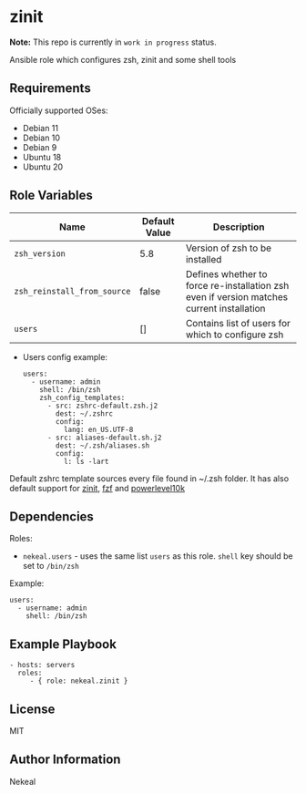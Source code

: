zinit
=========

**Note:**
This repo is currently in `work in progress` status.

Ansible role which configures zsh, zinit and some shell tools

Requirements
------------

Officially supported OSes:

* Debian 11
* Debian 10
* Debian 9
* Ubuntu 18
* Ubuntu 20

Role Variables
--------------

| Name           | Default Value | Description                        |
| -------------- | ------------- | -----------------------------------|
| `zsh_version` | 5.8 | Version of zsh to be installed |
| `zsh_reinstall_from_source` | false | Defines whether to force re-installation zsh even if version matches current installation |
| `users` | [] | Contains list of users for which to configure zsh |

* Users config example:

      users:
        - username: admin
          shell: /bin/zsh
          zsh_config_templates:
            - src: zshrc-default.zsh.j2
              dest: ~/.zshrc
              config:
                lang: en_US.UTF-8
            - src: aliases-default.sh.j2
              dest: ~/.zsh/aliases.sh
              config:
                l: ls -lart

Default zshrc template sources every file found in ~/.zsh folder. It has also default
support for [zinit](https://github.com/zdharma/zinit), [fzf](https://github.com/junegunn/fzf) and [powerlevel10k](https://github.com/romkatv/powerlevel10k)

Dependencies
------------

Roles:
* `nekeal.users` - uses the same list `users` as this role.
`shell` key should be set to `/bin/zsh`

Example:

    users:
      - username: admin
        shell: /bin/zsh

Example Playbook
----------------

    - hosts: servers
      roles:
         - { role: nekeal.zinit }

License
-------

MIT

Author Information
------------------

Nekeal
